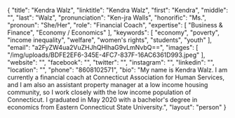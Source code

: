 {
  "title": "Kendra Walz",
  "linktitle": "Kendra Walz",
  "first": "Kendra",
  "middle": "",
  "last": "Walz",
  "pronunciation": "Ken-jra Walls",
  "honorific": "Ms.",
  "pronoun": "She/Her",
  "role": "Financial Coach",
  "expertise": [
    "Business & Finance",
    "Economy / Economics"
  ],
  "keywords": [
    "economy",
    "poverty",
    "income inequality",
    "welfare",
    "women's rights",
    "students",
    "youth"
  ],
  "email": "a2FyZW4ua2VuZHJhQHlhaG9vLmNvbQ==",
  "images": [
    "/img/uploads/BDFE2EF6-345E-4FC7-837F-16AC6361D993.jpeg"
  ],
  "website": "",
  "facebook": "",
  "twitter": "",
  "instagram": "",
  "linkedin": "",
  "location": "",
  "phone": "8608102571",
  "bio": "My name is Kendra Walz. I am currently a financial coach at Connecticut Association for Human Services, and I am also an assistant property manager at a low income housing community, so I work closely with the low income population of Connecticut. I graduated in May 2020 with a bachelor's degree in economics from Eastern Connecticut State University.",
  "layout": "person"
}
